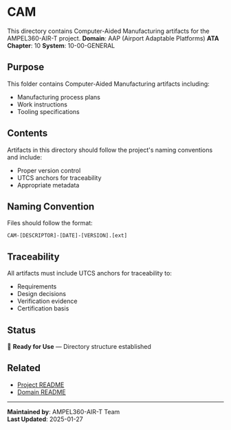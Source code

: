 # CAM
This directory contains Computer-Aided Manufacturing artifacts for the AMPEL360-AIR-T project.
**Domain**: AAP (Airport Adaptable Platforms)
**ATA Chapter**: 10
**System**: 10-00-GENERAL

## Purpose
This folder contains Computer-Aided Manufacturing artifacts including:
- Manufacturing process plans
- Work instructions
- Tooling specifications

## Contents
Artifacts in this directory should follow the project's naming conventions and include:
- Proper version control
- UTCS anchors for traceability
- Appropriate metadata

## Naming Convention
Files should follow the format:
```
CAM-[DESCRIPTOR]-[DATE]-[VERSION].[ext]
```

## Traceability
All artifacts must include UTCS anchors for traceability to:
- Requirements
- Design decisions
- Verification evidence
- Certification basis

## Status
🚧 **Ready for Use** — Directory structure established

## Related
- [Project README](../../../README.md)
- [Domain README](../../../../README.md)

---
**Maintained by**: AMPEL360-AIR-T Team  
**Last Updated**: 2025-01-27
